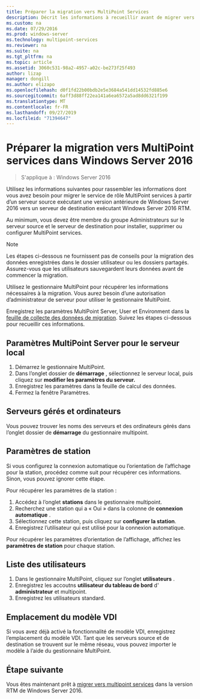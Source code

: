 ```yaml
---
title: Préparer la migration vers MultiPoint Services
description: Décrit les informations à recueillir avant de migrer vers MultiPoint services dans Windows Server 2016
ms.custom: na
ms.date: 07/29/2016
ms.prod: windows-server
ms.technology: multipoint-services
ms.reviewer: na
ms.suite: na
ms.tgt_pltfrm: na
ms.topic: article
ms.assetid: 3060c531-98a2-4957-a02c-be273f25f493
author: lizap
manager: dongill
ms.author: elizapo
ms.openlocfilehash: d0f1fd22b00bdb2e5e3684a541dd14532fd885e6
ms.sourcegitcommit: 6aff3d88ff22ea141a6ea6572a5ad8dd6321f199
ms.translationtype: MT
ms.contentlocale: fr-FR
ms.lasthandoff: 09/27/2019
ms.locfileid: "71394647"
---
```

# <a name="prepare-to-migrate-to-multipoint-services-in-windows-server-2016"></a>Préparer la migration vers MultiPoint services dans Windows Server 2016

>S'applique à : Windows Server 2016

Utilisez les informations suivantes pour rassembler les informations dont vous avez besoin pour migrer le service de rôle MultiPoint services à partir d’un serveur source exécutant une version antérieure de Windows Server 2016 vers un serveur de destination exécutant Windows Server 2016 RTM.

Au minimum, vous devez être membre du groupe Administrateurs sur le serveur source et le serveur de destination pour installer, supprimer ou configurer MultiPoint services.

>[!NOTE]
> Les étapes ci-dessous ne fournissent pas de conseils pour la migration des données enregistrées dans le dossier utilisateur ou les dossiers partagés. Assurez-vous que les utilisateurs sauvegardent leurs données avant de commencer la migration.

Utilisez le gestionnaire MultiPoint pour récupérer les informations nécessaires à la migration. Vous aurez besoin d’une autorisation d’administrateur de serveur pour utiliser le gestionnaire MultiPoint.

Enregistrez les paramètres MultiPoint Server, User et Environment dans la [feuille de collecte des données de migration](multipoint-services-migration-worksheet.md). Suivez les étapes ci-dessous pour recueillir ces informations.

## <a name="multipoint-server-settings-for-the-local-server"></a>Paramètres MultiPoint Server pour le serveur local
1. Démarrez le gestionnaire MultiPoint.
2. Dans l’onglet dossier de **démarrage** , sélectionnez le serveur local, puis cliquez sur **modifier les paramètres du serveur.**
3. Enregistrez les paramètres dans la feuille de calcul des données.
4. Fermez la fenêtre Paramètres.

## <a name="managed-servers-and-computers"></a>Serveurs gérés et ordinateurs

Vous pouvez trouver les noms des serveurs et des ordinateurs gérés dans l’onglet dossier de **démarrage** du gestionnaire multipoint.

## <a name="station-settings"></a>Paramètres de station
Si vous configurez la connexion automatique ou l’orientation de l’affichage pour la station, procédez comme suit pour récupérer ces informations. Sinon, vous pouvez ignorer cette étape.

Pour récupérer les paramètres de la station :

1. Accédez à l’onglet **stations** dans le gestionnaire multipoint.
2. Recherchez une station qui a « Oui » dans la colonne de **connexion automatique** .
3. Sélectionnez cette station, puis cliquez sur **configurer la station**.
4. Enregistrez l’utilisateur qui est utilisé pour la connexion automatique.

Pour récupérer les paramètres d’orientation de l’affichage, affichez les **paramètres de station** pour chaque station.

## <a name="list-of-users"></a>Liste des utilisateurs
1. Dans le gestionnaire MultiPoint, cliquez sur l’onglet **utilisateurs** .
2. Enregistrez les accoutns **utilisateur du tableau de bord** d' **administrateur** et multipoint.
3. Enregistrez les utilisateurs standard.

## <a name="vdi-template-location"></a>Emplacement du modèle VDI
 Si vous avez déjà activé la fonctionnalité de modèle VDI, enregistrez l’emplacement du modèle VDI. Tant que les serveurs source et de destination se trouvent sur le même réseau, vous pouvez importer le modèle à l’aide du gestionnaire MultiPoint.
 
## <a name="next-step"></a>Étape suivante
Vous êtes maintenant prêt à [migrer vers multipoint services](multipoint-services-migration-steps.md) dans la version RTM de Windows Server 2016.